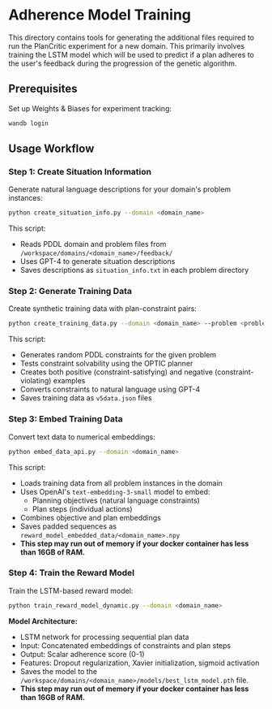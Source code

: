 # Adherence Model Training

This directory contains tools for generating the additional files required to run the PlanCritic experiment for a new domain. This primarily involves training the LSTM model which will be used to predict if a plan adheres to the user's feedback during the progression of the genetic algorithm.

## Prerequisites

Set up Weights & Biases for experiment tracking:
```bash
wandb login
```

## Usage Workflow

### Step 1: Create Situation Information
Generate natural language descriptions for your domain's problem instances:

```bash
python create_situation_info.py --domain <domain_name>
```

This script:
- Reads PDDL domain and problem files from `/workspace/domains/<domain_name>/feedback/`
- Uses GPT-4 to generate situation descriptions
- Saves descriptions as `situation_info.txt` in each problem directory

### Step 2: Generate Training Data
Create synthetic training data with plan-constraint pairs:

```bash
python create_training_data.py --domain <domain_name> --problem <problem_name>
```

This script:
- Generates random PDDL constraints for the given problem
- Tests constraint solvability using the OPTIC planner
- Creates both positive (constraint-satisfying) and negative (constraint-violating) examples
- Converts constraints to natural language using GPT-4
- Saves training data as `v5data.json` files

### Step 3: Embed Training Data
Convert text data to numerical embeddings:

```bash
python embed_data_api.py --domain <domain_name>
```

This script:
- Loads training data from all problem instances in the domain
- Uses OpenAI's `text-embedding-3-small` model to embed:
  - Planning objectives (natural language constraints)
  - Plan steps (individual actions)
- Combines objective and plan embeddings
- Saves padded sequences as `reward_model_embedded_data/<domain_name>.npy`
- **This step may run out of memory if your docker container has less than 16GB of RAM.**

### Step 4: Train the Reward Model
Train the LSTM-based reward model:

```bash
python train_reward_model_dynamic.py --domain <domain_name>
```

**Model Architecture:**
- LSTM network for processing sequential plan data
- Input: Concatenated embeddings of constraints and plan steps
- Output: Scalar adherence score (0-1)
- Features: Dropout regularization, Xavier initialization, sigmoid activation
- Saves the model to the `/workspace/domains/<domain_name>/models/best_lstm_model.pth` file.
- **This step may run out of memory if your docker container has less than 16GB of RAM.**